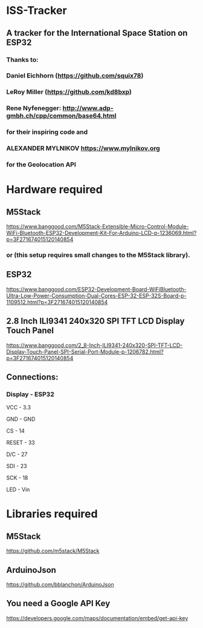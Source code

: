 # ISS-Tracker
## A tracker for the International Space Station on ESP32

### Thanks to:
### Daniel Eichhorn (https://github.com/squix78) 
### LeRoy Miller (https://github.com/kd8bxp) 
### Rene Nyfenegger: http://www.adp-gmbh.ch/cpp/common/base64.html 
### for their inspiring code and
### ALEXANDER MYLNIKOV https://www.mylnikov.org
### for the Geolocation API




# Hardware required
## M5Stack
  https://www.banggood.com/M5Stack-Extensible-Micro-Control-Module-WiFi-Bluetooth-ESP32-Development-Kit-For-Arduino-LCD-p-1236069.html?p=3F271674015120140854

### or (this setup requires small changes to the M5Stack library).  

## ESP32
  https://www.banggood.com/ESP32-Development-Board-WiFiBluetooth-Ultra-Low-Power-Consumption-Dual-Cores-ESP-32-ESP-32S-Board-p-1109512.html?p=3F271674015120140854

## 2.8 Inch ILI9341 240x320 SPI TFT LCD Display Touch Panel
  https://www.banggood.com/2_8-Inch-ILI9341-240x320-SPI-TFT-LCD-Display-Touch-Panel-SPI-Serial-Port-Module-p-1206782.html?p=3F271674015120140854
  
  
  ## Connections:
  
  ### Display - ESP32
  
  VCC - 3.3
  
  GND - GND
  
  CS - 14
  
  RESET - 33
  
  D/C - 27
  
  SDI - 23
  
  SCK - 18
  
  LED - Vin
  
# Libraries required
## M5Stack
https://github.com/m5stack/M5Stack

## ArduinoJson
https://github.com/bblanchon/ArduinoJson

## You need a Google API Key
https://developers.google.com/maps/documentation/embed/get-api-key






  
